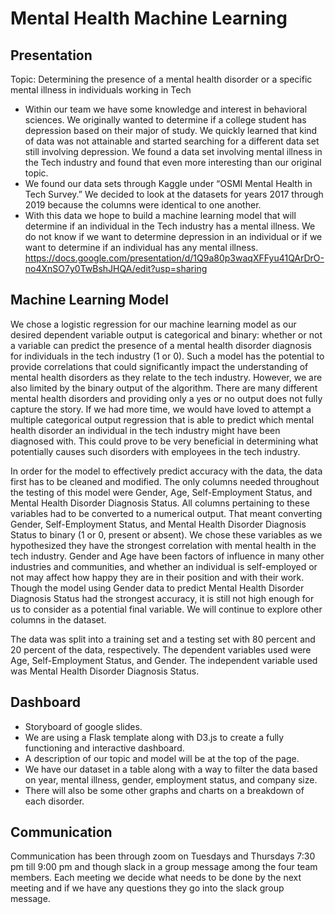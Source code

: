 # Mental Health Machine Learning 

## Presentation
Topic: Determining the presence of a mental health disorder or a specific mental illness in individuals working in Tech

- Within our team we have some knowledge and interest in behavioral sciences. We originally wanted to determine if a 
college student has depression based on their major of study. We quickly learned that kind of data was not attainable 
and started searching for a different data set still involving depression. We found a data set involving mental illness
in the Tech industry and found that even more interesting than our original topic.
- We found our data sets through Kaggle under “OSMI Mental Health in Tech Survey.” We decided to look at the datasets for years
2017 through 2019 because the columns were identical to one another.
- With this data we hope to build a machine learning model that will determine if an individual in the Tech industry has
a mental illness. We do not know if we want to determine depression in an individual or if we want to determine if an 
individual has any mental illness.
https://docs.google.com/presentation/d/1Q9a80p3waqXFFyu41QArDrO-no4XnSO7y0TwBshJHQA/edit?usp=sharing

## Machine Learning Model

We chose a logistic regression for our machine learning model as our desired dependent variable output is categorical and binary: whether or not a variable can predict the presence of a mental health disorder diagnosis for individuals in the tech industry (1 or 0). Such a model has the potential to provide correlations that could significantly impact the understanding of mental health disorders as they relate to the tech industry. However, we are also limited by the binary output of the algorithm. There are many different mental health disorders and providing only a yes or no output does not fully capture the story. If we had more time, we would have loved to attempt a multiple categorical output regression that is able to predict which mental health disorder an individual in the tech industry might have been diagnosed with. This could prove to be very beneficial in determining what potentially causes such disorders with employees in the tech industry.

In order for the model to effectively predict accuracy with the data, the data first has to be cleaned and modified. The only columns needed throughout the testing of this model were Gender, Age, Self-Employment Status, and Mental Health Disorder Diagnosis Status. All columns pertaining to these variables had to be converted to a numerical output. That meant converting Gender, Self-Employment Status, and Mental Health Disorder Diagnosis Status to binary (1 or 0, present or absent). We chose these variables as we hypothesized they have the strongest correlation with mental health in the tech industry. Gender and Age have been factors of influence in many other industries and communities, and whether an individual is self-employed or not may affect how happy they are in their position and with their work. Though the model using Gender data to predict Mental Health Disorder Diagnosis Status had the strongest accuracy, it is still not high enough for us to consider as a potential final variable. We will continue to explore other columns in the dataset.

The data was split into a training set and a testing set with 80 percent and 20 percent of the data, respectively. The dependent variables used were Age, Self-Employment Status, and Gender. The independent variable used was Mental Health Disorder Diagnosis Status.

## Dashboard
- Storyboard of google slides. 
- We are using a Flask template along with D3.js to create a fully functioning and interactive dashboard. 
- A description of our topic and model will be at the top of the page. 
- We have our dataset in a table along with a way to filter the data based on year, mental illness, gender, employment status,
and company size. 
- There will also be some other graphs and charts on a breakdown of each disorder.

## Communication
Communication has been through zoom on Tuesdays and Thursdays 7:30 pm till 9:00 pm and though
slack in a group message among the four team members. Each meeting we decide what needs to be
done by the next meeting and if we have any questions they go into the slack group message.
